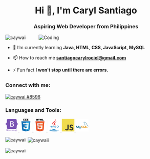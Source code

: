 
<h1 align="center">Hi 👋, I'm Caryl Santiago</h1>
<h3 align="center">Aspiring Web Developer from Philippines</h3>
<img align="right" alt="Coding" width="400" src="https://c.tenor.com/AlUkiGkR2j8AAAAC/new-game-ahagon-umiko-programming.gif">

<p align="left"> <img src="https://komarev.com/ghpvc/?username=caywaii&label=Profile%20views&color=0e75b6&style=flat" alt="caywaii" /> </p>

- 🌱 I’m currently learning **Java, HTML, CSS, JavaScript, MySQL**

- 📫 How to reach me **santiagocarylrociel@gmail.com**

- ⚡ Fun fact **I won't stop until there are errors.**

<h3 align="left">Connect with me:</h3>
<p align="left">
<a href="https://discord.gg/caywai #8596" target="blank"><img align="center" src="https://raw.githubusercontent.com/rahuldkjain/github-profile-readme-generator/master/src/images/icons/Social/discord.svg" alt="caywai #8596" height="30" width="40" /></a>
</p>

<h3 align="left">Languages and Tools:</h3>
<p align="left"> <a href="https://getbootstrap.com" target="_blank" rel="noreferrer"> <img src="https://raw.githubusercontent.com/devicons/devicon/master/icons/bootstrap/bootstrap-plain-wordmark.svg" alt="bootstrap" width="40" height="40"/> </a> <a href="https://www.w3schools.com/css/" target="_blank" rel="noreferrer"> <img src="https://raw.githubusercontent.com/devicons/devicon/master/icons/css3/css3-original-wordmark.svg" alt="css3" width="40" height="40"/> </a> <a href="https://www.w3.org/html/" target="_blank" rel="noreferrer"> <img src="https://raw.githubusercontent.com/devicons/devicon/master/icons/html5/html5-original-wordmark.svg" alt="html5" width="40" height="40"/> </a> <a href="https://www.java.com" target="_blank" rel="noreferrer"> <img src="https://raw.githubusercontent.com/devicons/devicon/master/icons/java/java-original.svg" alt="java" width="40" height="40"/> </a> <a href="https://developer.mozilla.org/en-US/docs/Web/JavaScript" target="_blank" rel="noreferrer"> <img src="https://raw.githubusercontent.com/devicons/devicon/master/icons/javascript/javascript-original.svg" alt="javascript" width="40" height="40"/> </a> <a href="https://www.mysql.com/" target="_blank" rel="noreferrer"> <img src="https://raw.githubusercontent.com/devicons/devicon/master/icons/mysql/mysql-original-wordmark.svg" alt="mysql" width="40" height="40"/> </a> </p>

<p><img align="left" src="https://github-readme-stats.vercel.app/api/top-langs?username=caywaii&show_icons=true&locale=en&layout=compact" alt="caywaii" /></p>

<p>&nbsp;<img align="center" src="https://github-readme-stats.vercel.app/api?username=caywaii&show_icons=true&locale=en" alt="caywaii" /></p>

<p><img align="center" src="https://github-readme-streak-stats.herokuapp.com/?user=caywaii&" alt="caywaii" /></p>
